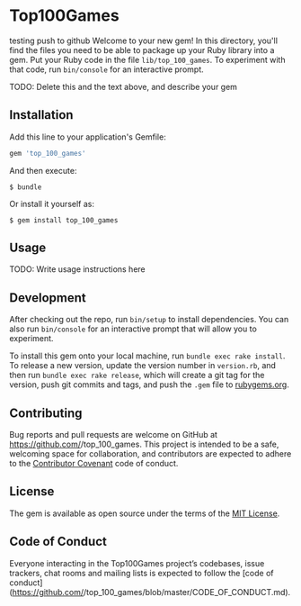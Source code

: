 # Top100Games
testing push to github
Welcome to your new gem! In this directory, you'll find the files you need to be able to package up your Ruby library into a gem. Put your Ruby code in the file `lib/top_100_games`. To experiment with that code, run `bin/console` for an interactive prompt.

TODO: Delete this and the text above, and describe your gem

## Installation

Add this line to your application's Gemfile:

```ruby
gem 'top_100_games'
```

And then execute:

    $ bundle

Or install it yourself as:

    $ gem install top_100_games

## Usage

TODO: Write usage instructions here

## Development

After checking out the repo, run `bin/setup` to install dependencies. You can also run `bin/console` for an interactive prompt that will allow you to experiment.

To install this gem onto your local machine, run `bundle exec rake install`. To release a new version, update the version number in `version.rb`, and then run `bundle exec rake release`, which will create a git tag for the version, push git commits and tags, and push the `.gem` file to [rubygems.org](https://rubygems.org).

## Contributing

Bug reports and pull requests are welcome on GitHub at https://github.com/<github username>/top_100_games. This project is intended to be a safe, welcoming space for collaboration, and contributors are expected to adhere to the [Contributor Covenant](http://contributor-covenant.org) code of conduct.

## License

The gem is available as open source under the terms of the [MIT License](http://opensource.org/licenses/MIT).

## Code of Conduct

Everyone interacting in the Top100Games project’s codebases, issue trackers, chat rooms and mailing lists is expected to follow the [code of conduct](https://github.com/<github username>/top_100_games/blob/master/CODE_OF_CONDUCT.md).
